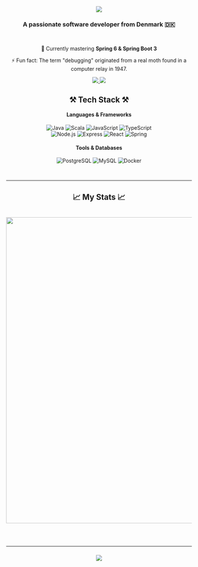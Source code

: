 <h1 align="center">
    <img src="https://readme-typing-svg.herokuapp.com/?font=Righteous&size=35&center=true&vCenter=true&width=500&height=70&duration=4000&lines=Hi+There!+👋;+I'm+Marouan+El+Haddad!;" />
</h1>

<h3 align="center">A passionate software developer from Denmark 🇩🇰</h3>

<br/>

<div align="center">

🌱 Currently mastering **Spring 6 & Spring Boot 3**

⚡ Fun fact: The term "debugging" originated from a real moth found in a computer relay in 1947.

</div>

<div align="center"> 
  <a href="mailto:marouan@tutanota.com">
    <img src="https://img.shields.io/badge/Tutanota-840010?style=for-the-badge&logo=Tutanota&logoColor=white" />
  </a>
  <a href="https://www.linkedin.com/in/marouan-el-haddad/" target="_blank">
    <img src="https://img.shields.io/badge/LinkedIn-0077B5?style=for-the-badge&logo=linkedin&logoColor=white" target="_blank" />
  </a>
</div>

<div align="center">

## ⚒️ Tech Stack ⚒️

#### Languages & Frameworks

<img src="https://skillicons.dev/icons?i=java" alt="Java" title="Java" /> <img src="https://skillicons.dev/icons?i=scala" alt="Scala" title="Scala" /> <img src="https://skillicons.dev/icons?i=javascript" alt="JavaScript" title="JavaScript" /> <img src="https://skillicons.dev/icons?i=typescript" alt="TypeScript" title="TypeScript" /><br>
<img src="https://skillicons.dev/icons?i=nodejs" alt="Node.js" title="Node.js" /> <img src="https://skillicons.dev/icons?i=express" alt="Express" title="Express" /> <img src="https://skillicons.dev/icons?i=react" alt="React" title="React" /> <img src="https://skillicons.dev/icons?i=spring" alt="Spring" title="Spring" />

#### Tools & Databases

<img src="https://skillicons.dev/icons?i=postgres" alt="PostgreSQL" title="PostgreSQL" /> <img src="https://skillicons.dev/icons?i=mysql" alt="MySQL" title="MySQL" /> <img src="https://skillicons.dev/icons?i=docker" alt="Docker" title="Docker" />

</div>

<br/>
<hr/>

<h2 align="center">📈 My Stats 📈</h2>
<br>
<div align=center>
<img width="830" src="https://github-readme-activity-graph.vercel.app/graph?username=Marouan-El-Haddad&bg_color=21232a&color=a8eeff&line=61dafb&point=f0fcff&area=true&hide_border=false" />
</div>

<br/><br/>

<hr/>

<h3 align="center">
    <img src="https://readme-typing-svg.herokuapp.com/?font=Righteous&size=25&center=true&vCenter=true&width=500&height=70&duration=4000&lines=Thanks+for+visiting!+✌️;+Shoot+me+a+message+on+Linkedin!;I'm+always+down+to+network+:)">
</h3>

<br/>
